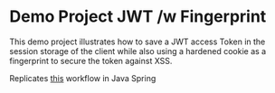 # Demo Project JWT /w Fingerprint

This demo project illustrates how to save a JWT access Token in the session storage of the client while also using a 
hardened cookie as a fingerprint to secure the token against XSS.   

Replicates [this](https://github.com/zeltbrennt/jwt-with-fingerprint) workflow in Java Spring
